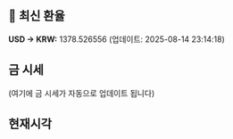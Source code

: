 
## 💱 최신 환율
<!-- EXCHANGE_RATE_START -->
**USD → KRW:** 1378.526556 (업데이트: 2025-08-14 23:14:18)
<!-- EXCHANGE_RATE_END -->

## 금 시세
<!-- GOLD_PRICE_START -->
(여기에 금 시세가 자동으로 업데이트 됩니다)
<!-- GOLD_PRICE_END -->

## 현재시각
